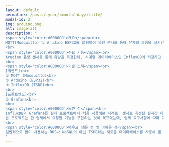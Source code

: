 ```yaml
---
layout: default
permalink: /posts/:year/:month/:day/:title/
modal-id: 2
img: arduino.png
alt: image-alt
description: "
<span style='color:#0000CD'>개요</span><br>
MQTT(Mosquitto) 및 Arudino ESP32를 활용하여 유량 센서를 통해 유체의 흐름을 실시간으로 감지하여 그래프로 띄워주거나 LED로 현재 유량을 시각적으로 표기하는 제품<br>
<br>
<span style='color:#0000CD'>주요 기능</span><br>
Arudino 유량 센서를 통해 유량을 측정한뒤, 시계열 데이터베이스인 InfluxDB에 저장하고 유량에 따라 LED의 색깔 변화를 통해 적정 유량이 흐르고 있는지 확인함. 이후 측정된 유량 데이터는 Grafana를 통해 시각화<br>
<br>
<span style='color:#0000CD'>기술 스택</span><br>
[백엔드]<br>
① MQTT (Mosquitto)<br>
② Arduino (ESP32)<br>
③ InfluxDB (TSDB)<br>
<br>
[프론트엔드]<br>
① Grafana<br>
<br>
<span style='color:#0000CD'>느낀 점</span><br>
InfluxDB와 Grafana를 실제 프로젝트에서 처음 사용해본 사례로, 센서로 측정된 실시간 데이터가 그대로 Grafana에 연동되어 시각화할 수 있다는 점이 매우 흥미롭게 느껴졌습니다.<br>
본 프로젝트는 한 업체에서 요청한 기능을 구현하는 것이 목표였는데, 업체 요구사항에 따라 다양하게 알고리즘을 짜고 생각을 새롭게 펼쳐나가는 등 좋은 경험이 되었습니다.<br>
<br>
<span style='color:#0000CD'>배우고 싶은 점 및 아쉬운 점</span><br>
일반적으로 많이 사용하는 RDS나 NoSQL이 아닌 TSDB라는 새로운 데이터베이스를 사용해 볼 수 있었지만 TSDB에 대해 간략한 개념만 익히고 깊게 배우지 못한 점이 크게 아쉽게 다가왔습니다. 개인적으로 TSDB에 대해 더 깊게 배워보고 싶다 라는 생각이 들게된 프로젝트였습니다. 
"
---
```

